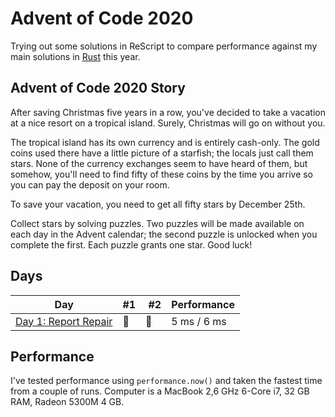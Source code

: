 # Advent of Code 2020

Trying out some solutions in ReScript to compare performance against my main
solutions in [Rust](/rust-2020) this year.

## Advent of Code 2020 Story

After saving Christmas five years in a row, you've decided to take a vacation at a nice resort on a tropical island. Surely, Christmas will go on without you.

The tropical island has its own currency and is entirely cash-only. The gold coins used there have a little picture of a starfish; the locals just call them stars. None of the currency exchanges seem to have heard of them, but somehow, you'll need to find fifty of these coins by the time you arrive so you can pay the deposit on your room.

To save your vacation, you need to get all fifty stars by December 25th.

Collect stars by solving puzzles. Two puzzles will be made available on each day in the Advent calendar; the second puzzle is unlocked when you complete the first. Each puzzle grants one star. Good luck!

## Days

| Day                                                                                        | #1  |  #2 | Performance |
| ------------------------------------------------------------------------------------------ | --- | --- | ----------- |
| [Day 1: Report Repair](https://github.com/believer/advent-of-code/blob/master/2020/day-01) | 🌟  | 🌟  | 5 ms / 6 ms |

## Performance

I've tested performance using `performance.now()` and taken the fastest time
from a couple of runs. Computer is a MacBook 2,6 GHz 6-Core i7, 32 GB RAM, Radeon 5300M 4 GB.
